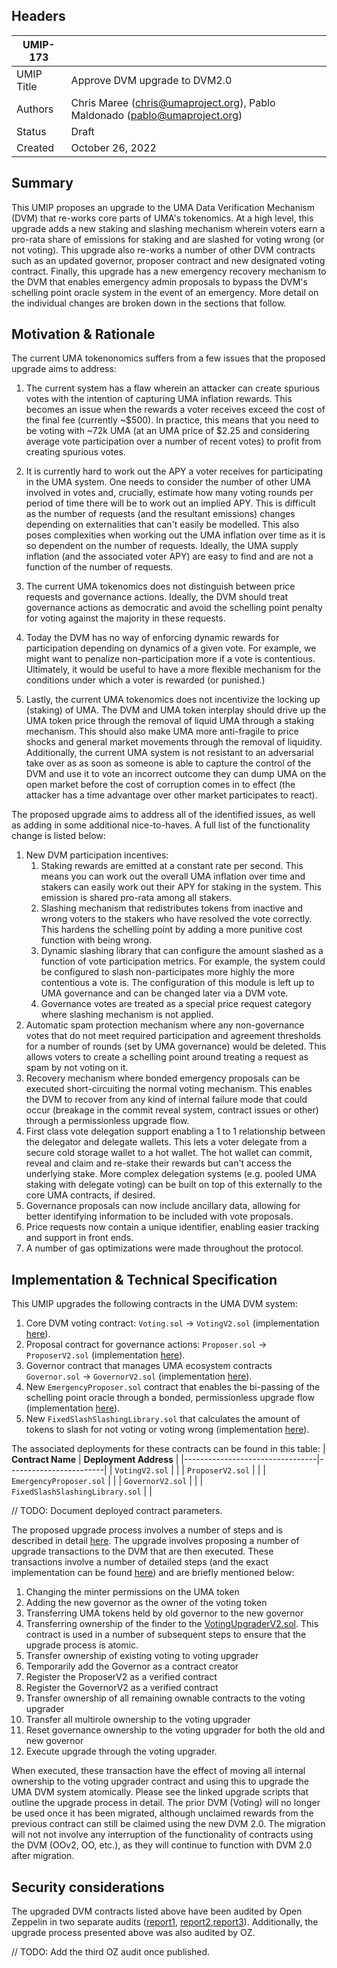 ## Headers

| UMIP-173   |                                                                            |
| ---------- | -------------------------------------------------------------------------- |
| UMIP Title | Approve DVM upgrade to DVM2.0                                              |
| Authors    | Chris Maree (chris@umaproject.org), Pablo Maldonado (pablo@umaproject.org) |
| Status     | Draft                                                                      |
| Created    | October 26, 2022                                                           |

## Summary

This UMIP proposes an upgrade to the UMA Data Verification Mechanism (DVM) that re-works core parts of UMA's tokenomics.
At a high level, this upgrade adds a new staking and slashing mechanism wherein voters earn a pro-rata share of emissions
for staking and are slashed for voting wrong (or not voting). This upgrade also re-works a number of other DVM contracts
such as an updated governor, proposer contract and new designated voting contract. Finally, this upgrade has a new
emergency recovery mechanism to the DVM that enables emergency admin proposals to bypass the DVM's schelling point
oracle system in the event of an emergency. More detail on the individual changes are broken down in the sections that
follow.

## Motivation & Rationale

The current UMA tokenonomics suffers from a few issues that the proposed upgrade aims to address:

1. The current system has a flaw wherein an attacker can create spurious votes with the intention of capturing UMA inflation
   rewards. This becomes an issue when the rewards a voter receives exceed the cost of the final fee (currently ~$500).
   In practice, this means that you need to be voting with ~72k UMA (at an UMA price of $2.25 and considering average vote
   participation over a number of recent votes) to profit from creating spurious votes.

2. It is currently hard to work out the APY a voter receives for participating in the UMA system. One needs to consider
   the number of other UMA involved in votes and, crucially, estimate how many voting rounds per period of time there will be
   to work out an implied APY. This is difficult as the number of requests (and the resultant emissions) changes depending
   on externalities that can't easily be modelled. This also poses complexities when working out the UMA inflation over time as
   it is so dependent on the number of requests. Ideally, the UMA supply inflation (and the associated voter APY) are easy
   to find and are not a function of the number of requests.

3. The current UMA tokenomics does not distinguish between price requests and governance actions. Ideally, the DVM
   should treat governance actions as democratic and avoid the schelling point penalty for voting against the majority in these
   requests.

4. Today the DVM has no way of enforcing dynamic rewards for participation depending on dynamics of a given vote.
   For example, we might want to penalize non-participation more if a vote is contentious. Ultimately, it would be useful to
   have a more flexible mechanism for the conditions under which a voter is rewarded (or punished.)

5. Lastly, the current UMA tokenomics does not incentivize the locking up (staking) of UMA. The DVM and UMA token interplay
   should drive up the UMA token price through the removal of liquid UMA through a staking mechanism. This should also make
   UMA more anti-fragile to price shocks and general market movements through the removal of liquidity. Additionally, the
   current UMA system is not resistant to an adversarial take over as as soon as someone is able to capture the control
   of the DVM and use it to vote an incorrect outcome they can dump UMA on the open market before the cost of corruption
   comes in to effect (the attacker has a time advantage over other market participates to react).

The proposed upgrade aims to address all of the identified issues, as well as adding in some additional nice-to-haves. A
full list of the functionality change is listed below:

1. New DVM participation incentives:
   1. Staking rewards are emitted at a constant rate per second. This means you can work out the overall UMA inflation over time and stakers can easily work out their APY for staking in the system. This emission is shared pro-rata among all stakers.
   2. Slashing mechanism that redistributes tokens from inactive and wrong voters to the stakers who have resolved the vote correctly. This hardens the schelling point by adding a more punitive cost function with being wrong.
   3. Dynamic slashing library that can configure the amount slashed as a function of vote participation metrics. For example, the system could be configured to slash non-participates more highly the more contentious a vote is. The configuration of this module is left up to UMA governance and can be changed later via a DVM vote.
   4. Governance votes are treated as a special price request category where slashing mechanism is not applied.
2. Automatic spam protection mechanism where any non-governance votes that do not meet required participation and
   agreement thresholds for a number of rounds (set by UMA governance) would be deleted. This allows voters to create a
   schelling point around treating a request as spam by not voting on it.
3. Recovery mechanism where bonded emergency proposals can be executed short-circuiting the normal voting mechanism. This enables the DVM to recover from any kind of internal failure mode that could occur (breakage in the commit reveal system, contract issues or other) through a permissionless upgrade flow.
4. First class vote delegation support enabling a 1 to 1 relationship between the delegator and delegate wallets. This lets a voter delegate from a secure cold storage wallet to a hot wallet. The hot wallet can commit, reveal and claim and re-stake their rewards but can't access the underlying stake. More complex delegation systems (e.g. pooled UMA staking with delegate voting) can be built on top of this externally to the core UMA contracts, if desired.
5. Governance proposals can now include ancillary data, allowing for better identifying information to be included with vote proposals.
6. Price requests now contain a unique identifier, enabling easier tracking and support in front ends.
7. A number of gas optimizations were made throughout the protocol.

## Implementation & Technical Specification

This UMIP upgrades the following contracts in the UMA DVM system:

1. Core DVM voting contract: `Voting.sol` → `VotingV2.sol` (implementation [here](https://github.com/UMAprotocol/protocol/blob/3ad31b3aab3cf342f6a91dce54032fe0ee1b15c8/packages/core/contracts/data-verification-mechanism/implementation/VotingV2.sol)).
2. Proposal contract for governance actions: `Proposer.sol` → `ProposerV2.sol` (implementation [here](https://github.com/UMAprotocol/protocol/blob/3ad31b3aab3cf342f6a91dce54032fe0ee1b15c8/packages/core/contracts/data-verification-mechanism/implementation/ProposerV2.sol)).
3. Governor contract that manages UMA ecosystem contracts `Governor.sol` → `GovernorV2.sol` (implementation [here](https://github.com/UMAprotocol/protocol/blob/3ad31b3aab3cf342f6a91dce54032fe0ee1b15c8/packages/core/contracts/data-verification-mechanism/implementation/GovernorV2.sol)).
4. New `EmergencyProposer.sol` contract that enables the bi-passing of the schelling point oracle through a bonded, permissionless upgrade flow (implementation [here](https://github.com/UMAprotocol/protocol/blob/3ad31b3aab3cf342f6a91dce54032fe0ee1b15c8/packages/core/contracts/data-verification-mechanism/implementation/EmergencyProposer.sol)).
5. New `FixedSlashSlashingLibrary.sol` that calculates the amount of tokens to slash for not voting or voting wrong (implementation [here](https://github.com/UMAprotocol/protocol/blob/3ad31b3aab3cf342f6a91dce54032fe0ee1b15c8/packages/core/contracts/data-verification-mechanism/implementation/FixedSlashSlashingLibrary.sol)).

The associated deployments for these contracts can be found in this table:
| **Contract Name** | **Deployment Address** |
|---------------------------------|------------------------|
| `VotingV2.sol` | |
| `ProposerV2.sol` | |
| `EmergencyProposer.sol` | |
| `GovernorV2.sol` | |
| `FixedSlashSlashingLibrary.sol` | |

// TODO: Document deployed contract parameters.

The proposed upgrade process involves a number of steps and is described in detail [here](https://github.com/UMAprotocol/protocol/blob/master/packages/scripts/src/upgrade-tests/voting2/readme.md). The upgrade involves proposing a number of upgrade transactions to the DVM that are then executed. These transactions involve a number of detailed steps (and the exact implementation can be found [here](https://github.com/UMAprotocol/protocol/blob/master/packages/scripts/src/upgrade-tests/voting2/1_Propose.ts)) and are briefly mentioned below:

1. Changing the minter permissions on the UMA token
2. Adding the new governor as the owner of the voting token
3. Transferring UMA tokens held by old governor to the new governor
4. Transferring ownership of the finder to the [VotingUpgraderV2.sol](https://github.com/UMAprotocol/protocol/blob/master/packages/core/contracts/umip-helpers/VotingUpgraderV2.sol). This contract is used in a number of subsequent steps to ensure that the upgrade process is atomic.
5. Transfer ownership of existing voting to voting upgrader
6. Temporarily add the Governor as a contract creator
7. Register the ProposerV2 as a verified contract
8. Register the GovernorV2 as a verified contract
9. Transfer ownership of all remaining ownable contracts to the voting upgrader
10. Transfer all multirole ownership to the voting upgrader
11. Reset governance ownership to the voting upgrader for both the old and new governor
12. Execute upgrade through the voting upgrader.

When executed, these transaction have the effect of moving all internal ownership to the voting upgrader contract and using this to upgrade the UMA DVM system atomically. Please see the linked upgrade scripts that outline the upgrade process in detail. The prior DVM (Voting) will no longer be used once it has been migrated, although unclaimed rewards from the previous contract can still be claimed using the new DVM 2.0. The migration will not not involve any interruption of the functionality of contracts using the DVM (OOv2, OO, etc.), as they will continue to function with DVM 2.0 after migration.

## Security considerations

The upgraded DVM contracts listed above have been audited by Open Zeppelin in two separate audits ([report1](https://blog.openzeppelin.com/uma-dvm-2-0-audit/), [report2](https://blog.openzeppelin.com/uma-dvm-2-0-incremental-audit/),[report3]()). Additionally, the upgrade process presented above was also audited by OZ.

// TODO: Add the third OZ audit once published.
